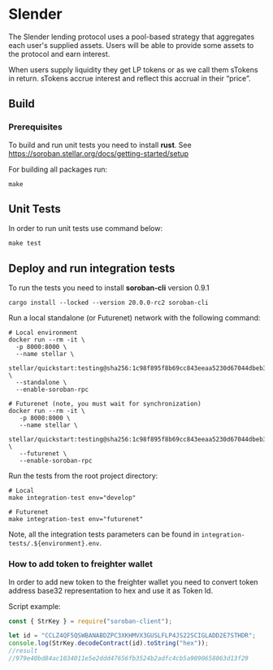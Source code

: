 # Slender

The Slender lending protocol uses a pool-based strategy that aggregates each user's supplied assets. Users will be able to provide some assets to the protocol and earn interest.

When users supply liquidity they get LP tokens or as we call them sTokens in return. sTokens accrue interest and reflect this accrual in their “price”.

## Build

### Prerequisites

To build and run unit tests you need to install **rust**. See https://soroban.stellar.org/docs/getting-started/setup

For building all packages run:

```shell
make
```

## Unit Tests

In order to run unit tests use command below:

```shell
make test
```

## Deploy and run integration tests

To run the tests you need to install **soroban-cli** version 0.9.1

```shell
cargo install --locked --version 20.0.0-rc2 soroban-cli
```

Run a local standalone (or Futurenet) network with the following command:

```shell
# Local environment
docker run --rm -it \
  -p 8000:8000 \
  --name stellar \
  stellar/quickstart:testing@sha256:1c98f895f8b69cc843eeaa5230d67044dbeb390a5529d51dd7762d8ff685c3f8 \
  --standalone \
  --enable-soroban-rpc

# Futurenet (note, you must wait for synchronization)
docker run --rm -it \
   -p 8000:8000 \
   --name stellar \
   stellar/quickstart:testing@sha256:1c98f895f8b69cc843eeaa5230d67044dbeb390a5529d51dd7762d8ff685c3f8 \
   --futurenet \
   --enable-soroban-rpc
```

Run the tests from the root project directory:

```shell
# Local
make integration-test env="develop"

# Futurenet
make integration-test env="futurenet"
```

Note, all the integration tests parameters can be found in `integration-tests/.${environment}.env`.

### How to add token to freighter wallet

In order to add new token to the freighter wallet you need to convert token address base32 representation to hex and use it as Token Id.

Script example:

```js
const { StrKey } = require("soroban-client");

let id = "CCLZ4QF5QSWBANABDZPC3XKHMVX3GUSLFLP4JS22SCIGLADD2E7STHDR";
console.log(StrKey.decodeContract(id).toString("hex"));
//result
//979e40bd84ac1034011e5e2ddd47656fb3524b2adfc4cb5a9090658063d13f29
```
